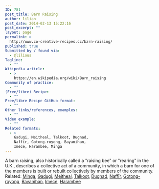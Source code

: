 ```yaml
---
ID: 781
post_title: Barn Raising
author: lilian
post_date: 2014-02-13 15:22:16
post_excerpt: ""
layout: page
permalink: >
  http://www.co-creative-recipes.cc/barn-raising/
published: true
Submitted by / found via:
  - @lilious
Tagline:
  - ""
Wikipedia article:
  - >
    https://en.wikipedia.org/wiki/Barn_raising
Community of practice:
  - ""
(Free/libre) Recipe:
  - ""
Free/libre Recipe GitHub format:
  - ""
Other links/references, examples:
  - ""
Video example:
  - ""
Related formats:
  - >
    Gadugi, Meitheal, Talkoot, Dugnad,
    Naffīr, Gotong-royong, Bayanihan,
    Imece, Harambee, Minga
---
```

A barn raising, also historically called a "raising bee" or "rearing" in the U.K., describes a collective act of a community, in which a barn for one of the members is built or rebuilt collectively by members of the community. Related: [Minga][1], [Gadugi][2], [Meitheal][3], [Talkoot][4], [Dugnad][5], [Naffīr][6], [Gotong-royong][7], [Bayanihan][8], [Imece][9], [Harambee][10]

 [1]: http://www.co-creative-recipes.cc/recipes/minga/ "Minga"
 [2]: http://www.co-creative-recipes.cc/recipes/gadugi/ "Gadugi"
 [3]: http://www.co-creative-recipes.cc/recipes/meitheal/ "Meitheal"
 [4]: http://www.co-creative-recipes.cc/recipes/talkoot/ "Talkoot"
 [5]: http://www.co-creative-recipes.cc/recipes/dugnad/ "Dugnad"
 [6]: http://www.co-creative-recipes.cc/recipes/naffir/ "Naffīr"
 [7]: http://www.co-creative-recipes.cc/recipes/gotong-royong/ "Gotong-royong"
 [8]: http://www.co-creative-recipes.cc/recipes/bayanihan/ "Bayanihan"
 [9]: http://www.co-creative-recipes.cc/recipes/imece/ "Imece"
 [10]: http://www.co-creative-recipes.cc/recipes/harambee/ "Harambee"
